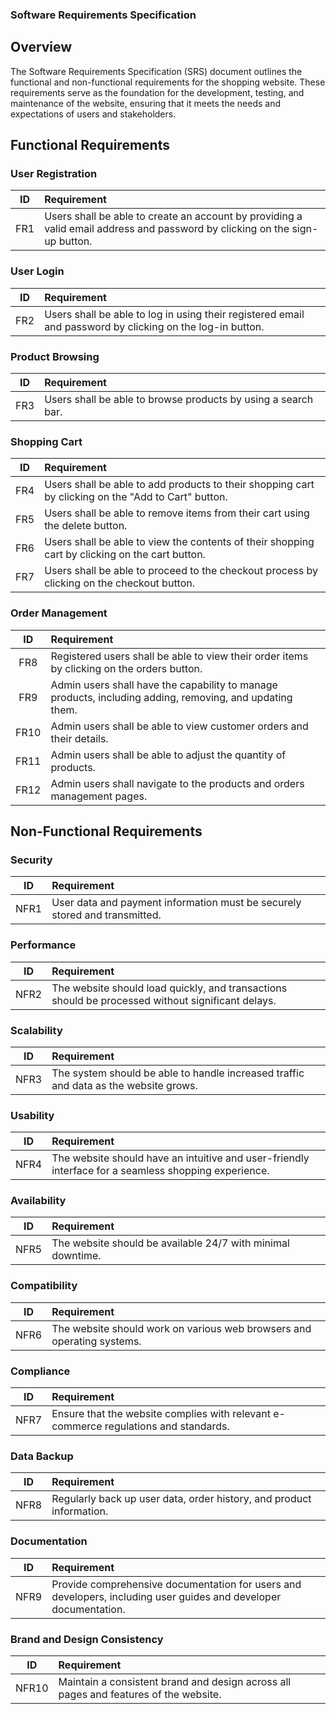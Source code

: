 ### Software Requirements Specification

## Overview
The Software Requirements Specification (SRS) document outlines the functional and non-functional requirements for the shopping website. These requirements serve as the foundation for the development, testing, and maintenance of the website, ensuring that it meets the needs and expectations of users and stakeholders.

## Functional Requirements

### User Registration
| ID  | Requirement |
| :--:| :------------------------------------------------------------ |
| FR1 | Users shall be able to create an account by providing a valid email address and password by clicking on the sign-up button. |

### User Login
| ID  | Requirement |
| :--:| :------------------------------------------------------------ |
| FR2 | Users shall be able to log in using their registered email and password by clicking on the log-in button. |

### Product Browsing
| ID  | Requirement |
| :--:| :------------------------------------------------------------ |
| FR3 | Users shall be able to browse products by using a search bar. |

### Shopping Cart
| ID  | Requirement |
| :--:| :------------------------------------------------------------ |
| FR4 | Users shall be able to add products to their shopping cart by clicking on the "Add to Cart" button. |
| FR5 | Users shall be able to remove items from their cart using the delete button. |
| FR6 | Users shall be able to view the contents of their shopping cart by clicking on the cart button. |
| FR7 | Users shall be able to proceed to the checkout process by clicking on the checkout button. |

### Order Management
| ID  | Requirement |
| :--:| :------------------------------------------------------------ |
| FR8 | Registered users shall be able to view their order items by clicking on the orders button. |
| FR9 | Admin users shall have the capability to manage products, including adding, removing, and updating them. |
| FR10 | Admin users shall be able to view customer orders and their details. |
| FR11 | Admin users shall be able to adjust the quantity of products. |
| FR12 | Admin users shall navigate to the products and orders management pages. |

## Non-Functional Requirements

### Security
| ID   | Requirement |
| :---:| :------------------------------------------------------------ |
| NFR1 | User data and payment information must be securely stored and transmitted. |

### Performance
| ID   | Requirement |
| :---:| :------------------------------------------------------------ |
| NFR2 | The website should load quickly, and transactions should be processed without significant delays. |

### Scalability
| ID   | Requirement |
| :---:| :------------------------------------------------------------ |
| NFR3 | The system should be able to handle increased traffic and data as the website grows. |

### Usability
| ID   | Requirement |
| :---:| :------------------------------------------------------------ |
| NFR4 | The website should have an intuitive and user-friendly interface for a seamless shopping experience. |

### Availability
| ID   | Requirement |
| :---:| :------------------------------------------------------------ |
| NFR5 | The website should be available 24/7 with minimal downtime. |

### Compatibility
| ID   | Requirement |
| :---:| :------------------------------------------------------------ |
| NFR6 | The website should work on various web browsers and operating systems. |

### Compliance
| ID   | Requirement |
| :---:| :------------------------------------------------------------ |
| NFR7 | Ensure that the website complies with relevant e-commerce regulations and standards. |

### Data Backup
| ID   | Requirement |
| :---:| :------------------------------------------------------------ |
| NFR8 | Regularly back up user data, order history, and product information. |

### Documentation
| ID   | Requirement |
| :---:| :------------------------------------------------------------ |
| NFR9 | Provide comprehensive documentation for users and developers, including user guides and developer documentation. |

### Brand and Design Consistency
| ID   | Requirement |
| :---:| :------------------------------------------------------------ |
| NFR10 | Maintain a consistent brand and design across all pages and features of the website. |
